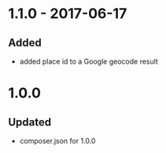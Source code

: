 # 1.1.0 - 2017-06-17
## Added
- added place id to a Google geocode result

# 1.0.0
## Updated
- composer.json for 1.0.0
